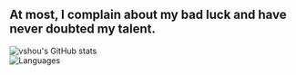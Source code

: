 ## At most, I complain about my bad luck and have never doubted my talent.
![vshou's GitHub stats](https://github-readme-stats.vercel.app/api?username=vshou&hide_border=true&show_icons=true&theme=radical&hide_title=true)
<br/>
![Languages](https://github-readme-stats.vercel.app/api/top-langs/?username=fine-snow&hide_title=true&hide_border=true&layout=compact&bg_color=141321&theme=radical)
